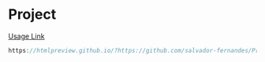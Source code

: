 # Project

[Usage Link](https://htmlpreview.github.io/?https://github.com/salvador-fernandes/Project/blob/main/Project.html)
```js
https://htmlpreview.github.io/?https://github.com/salvador-fernandes/Project/blob/main/Project.html
```
